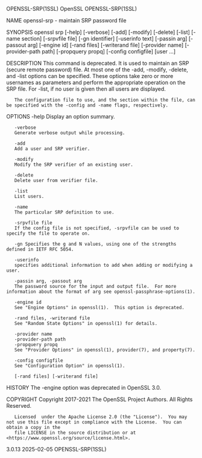 OPENSSL-SRP(1SSL)							    OpenSSL							     OPENSSL-SRP(1SSL)

NAME
       openssl-srp - maintain SRP password file

SYNOPSIS
       openssl srp [-help] [-verbose] [-add] [-modify] [-delete] [-list] [-name section] [-srpvfile file] [-gn identifier] [-userinfo text] [-passin arg]
       [-passout arg] [-engine id] [-rand files] [-writerand file] [-provider name] [-provider-path path] [-propquery propq] [-config configfile] [user ...]

DESCRIPTION
       This command is deprecated. It is used to maintain an SRP (secure remote password) file. At most one of the -add, -modify, -delete, and -list options
       can be specified.  These options take zero or more usernames as parameters and perform the appropriate operation on the SRP file.  For -list, if no
       user is given then all users are displayed.

       The configuration file to use, and the section within the file, can be specified with the -config and -name flags, respectively.

OPTIONS
       -help
	   Display an option summary.

       -verbose
	   Generate verbose output while processing.

       -add
	   Add a user and SRP verifier.

       -modify
	   Modify the SRP verifier of an existing user.

       -delete
	   Delete user from verifier file.

       -list
	   List users.

       -name
	   The particular SRP definition to use.

       -srpvfile file
	   If the config file is not specified, -srpvfile can be used to specify the file to operate on.

       -gn Specifies the g and N values, using one of the strengths defined in IETF RFC 5054.

       -userinfo
	   specifies additional information to add when adding or modifying a user.

       -passin arg, -passout arg
	   The password source for the input and output file.  For more information about the format of arg see openssl-passphrase-options(1).

       -engine id
	   See "Engine Options" in openssl(1).	This option is deprecated.

       -rand files, -writerand file
	   See "Random State Options" in openssl(1) for details.

       -provider name
       -provider-path path
       -propquery propq
	   See "Provider Options" in openssl(1), provider(7), and property(7).

       -config configfile
	   See "Configuration Option" in openssl(1).

	   [-rand files] [-writerand file]

HISTORY
       The -engine option was deprecated in OpenSSL 3.0.

COPYRIGHT
       Copyright 2017-2021 The OpenSSL Project Authors. All Rights Reserved.

       Licensed	 under the Apache License 2.0 (the "License").	You may not use this file except in compliance with the License.  You can obtain a copy in the
       file LICENSE in the source distribution or at <https://www.openssl.org/source/license.html>.

3.0.13									  2025-02-05							     OPENSSL-SRP(1SSL)
